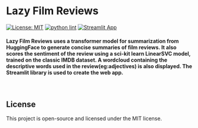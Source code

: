# Lazy Film Reviews 

[![License: MIT](https://img.shields.io/badge/License-MIT-yellow.svg)](LICENSE)
[![python lint](https://github.com/xinntao/BasicSR/actions/workflows/pylint.yml/badge.svg)](.github/workflows/pylint.yml)
[![Streamlit App](https://static.streamlit.io/badges/streamlit_badge_black_white.svg)](https://share.streamlit.io/yourGitHubName/yourRepo/yourApp/)

#### Lazy Film Reviews uses a transformer model for summarization from HuggingFace to generate concise summaries of film reviews. It also scores the sentiment of the review using a sci-kit learn LinearSVC model, trained on the classic IMDB dataset. A wordcloud containing the descriptive words used in the review(eg:adjectives) is also displayed. The Streamlit library is used to create the web app.

<br>

## License

This project is open-source and licensed under the MIT license.

